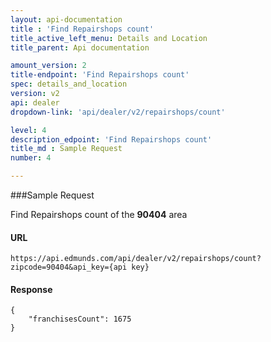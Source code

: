 ```yaml
---
layout: api-documentation
title : 'Find Repairshops count'
title_active_left_menu: Details and Location
title_parent: Api documentation

amount_version: 2
title-endpoint: 'Find Repairshops count'
spec: details_and_location
version: v2
api: dealer
dropdown-link: 'api/dealer/v2/repairshops/count'

level: 4
description_edpoint: 'Find Repairshops count'
title_md : Sample Request
number: 4

---
```


###Sample Request

Find Repairshops count of the **90404** area

#### URL

    https://api.edmunds.com/api/dealer/v2/repairshops/count?zipcode=90404&api_key={api key}

#### Response

    {
        "franchisesCount": 1675
    }
    

